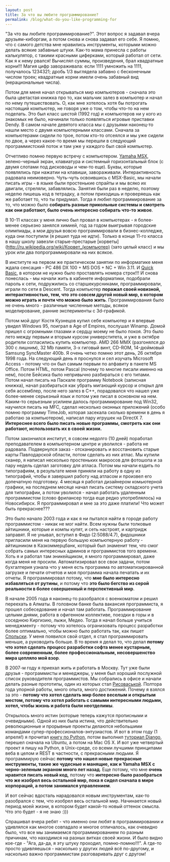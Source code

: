 ```yaml
---
layout: post
title: За что вы любите программирование?
permalink: /blog/what-do-you-like-programming-for
---
```

"За что вы любите программирование?". Этот вопрос я задавал вчера друзьям-киборгам, а потом снова и снова задавал его себе. Я помню, что с самого детства мне нравились инструменты, которыми можно делать всякие забавные штуки. Как-то мама принесла с работы калькулятор, с такими красными циферками, который работал от сети. Как я к нему рвался! Вычислял суммы, произведения, брал квадратные корни!!! Магия цифр завораживала: если 1111 умножить на 1111, получалось 1234321; дробь 1/3 выглядела забавно с бесконечным числом троек; квадратные корни имели очень забавный вид (нерациональные числа).

Потом для меня начал открываться мир компьютеров - сначала это была цветастая книжка про то, как мальчик залез в компьютер и начал по нему путешествовать. О, как мне хотелось хотя бы потрогать настоящий компьютер, не говоря уже о том, чтобы что-то на нем поделать. Это был класс шестой (1992 год) и компьютеров ни у кого из знакомых не было, начинали только появляться игровые приставки Dendy. В самом начале девятого класса мы с друзьями наконец-то нашли место с двумя компьютерными классами. Сначала за компьютерами сидели по трое, потом кто-то отсеялся и мы уже сидели по двое, а через какое-то время мы перешли в следующий программистский поток и там уже у каждого был свой компьютер. 
<!--more-->

Отчетливо помню первую встречу с компьютером. [Yamaha MSX](http://ru.wikipedia.org/wiki/Ямаха_КУВТ), зелено-черный экран, клавиатура и системный горизонтальный блок (с двумя слотами под дисководы и чем-то еще). Буквы, которые появлялись при нажатии на клавиши, завораживали. Интерактивность радовала неимоверно. Чуть-чуть освоившись с MSX-Basic, мы начали писать игры - в языке были простенькие спрайты и мы всяко их двигали, стреляли, забавлялись. Занятия были раз в неделю, поэтому неделю пишешь код в тетрадку, а потом приходишь и проверяешь как же работает то, что ты придумал. Тогда я любил программирование за то, что можно было **собирать разные прикольные системы и смотреть как они работают, было очень интересно собирать что-то живое**.

В 10-11 классах у меня лично был провал в компьютерах - я более-менее серьезно занялся химией, год за годом выигрывая городские олимпиады, а мои друзья вовсю программировали в бизнес-колледже, куда они поступили (я решил туда не идти). Только в конце 11-го класса в нашу школу завезли старые-престарые  [корветы](http://ru.wikipedia.org/wiki/Корвет_(компьютер) (зато целый класс) и мы урок или два попрограммировали на них всякое.

В институте на первом же практическом занятии по информатике меня ждала сенсация - PC 486 DX 100 + MS DOS + NC + Win 3.11. И [Quick Basic](http://en.wikipedia.org/wiki/QuickBASIC), в котором не нужно было проставлять номера строк!!! И снова понеслась - мы начали жить в кабинете информатики, подобрали пароль к сети, подружились со старшекурсниками, программировали, играли по сети в Descent. Тогда компьютер **поражал своей новизной, интерактивностью, тем, что это совсем другой новый мир, в котором можно играть и почти что можно было жить**. Программирования было не очень много - различные численные методы, всякое моделирование, ранние эксперименты с 3d-графикой.

Потом мой друг Костя Кузнецов купил себе компьютер и я впервые увидел Windows 95, поиграл в Age of Empires, послушал Winamp. Домой пришел с огромными глазами и сердцу моему не было покоя. Это было лето между первым и вторым курсом универститета, и уже в октябре родители согласились купить компьютер. AMD 266 MMX (разгонялся до 300 с лишним), 32 Mb памяти, 3-х гиговый винт, CD-ROM, 14-дюймовый Samsung SyncMaster 400b. Я очень четко помню этот день, 26 октября 1998 года. На следующий день я проснулся и сел изучать Microsoft Access - потому что он был самым первым по алфавиту в пакете MS Office. Потом HTML, потом Pascal (почему то многие писали именно на нем), после Бейсика было непривычно разбираться с его типами. Потом начал писать на Паскале программу Notebook (записная книжка), начал разбираться как убрать мигающий курсор и открыл для себя ассемблер, после него залез в C++, порадовался что нашел уже более-менее серьезный язык и потом уже писал в основном на нем. Каким-то серьезным усилием далось программирование под Win32, научился писать на MFC, сделал несколько оконных приложений (особо помню программу TimeJob, которая засекала сколько времени в день я работаю за компьютером), написал пару игрушек на DirectX 7. **Интереснее всего было писать новые программы, смотреть как они работают, использовать их в своей жизни.**

Потом закончился институт, я совсем недолго (10 дней) поработал преподавателем в компьютерном центре и уволился - работа не радовала. Подвернулся заказ - отсканировать и восстановить старые карты Павлодарской области, потом сделать из них атлас. Мы купили сканер, я написал несколько простеньких макросов для фотошопа и за пару недель сделал заготовку для атласа. Потом мы начали ездить по типографиям, в результате меня приняли на работу в одну из типографий, чтобы я завершил работу над атласом и произвел его допечатную подготовку. 4 месяца я работал дизайнером комьютерной графики, на последнем месяце начал писать систему складского учета для типографии, а потом уволился - начал работать удаленным программистом (слово фрилансер тогда еще редко употреблялось) на Новосибирск. Я программировал и мне за это даже платили! Что может быть прекраснее???

Это было начало 2003 года и как я ни пытался найти в городе работу программистом - никак не мог найти. Всем нужны были толковые айтишники, которые и компы купят, и сеть настроят, и картридж заправят. Я не унывал, вступил в Фидо (2:5088/4.7), фидошники пригласили меня на первую большую компьютерную работу - айтишником в Казкоммерцбанк, который был знаменит тем, что смог собрать самых интересных админов и программистов того времени. Хоть я и работал там эникейщиком, я много программировал, даже когда меня не просили. Автоматизировал все свои задачи, потом бухгалтерия узнала что у меня есть программа по автоматизированной загрузке и печати отчетов и моя программа начала печатать и их отчеты. Я программировал потому, что **мне было интересно избавляться от рутины**, и потому что **это было бегство из серой реальности в более совершенный и перспективный мир**.

В начале 2005 года я наконец-то разобрался с военкоматом и решил переехать в Алматы. В головном банке была вакансия программиста, я прошел собеседование и начал там работать. Программирование целыми днями, работа в офигенном коллективе, поездки в горы и в соседнюю Киргизию, лыжи, Медео. Тогда я начал больше учиться менеджменту - потому что хотелось огранизовать процесс разработки более оптимально, чтобы можно было работать так, как пишет [Спольски](http://www.joelonsoftware.com/). У меня появился свой отдел, я стал программировать меньше, а руководить больше. В то время я делал то, что делал **потому что хотел сделать процесс разработки софта менее кустарным, более современным, более профессиональным, несовершенство мира цепляло мой взор**. 

В 2007-м году я приехал жить и работать в Москву. Тут уже были друзья - программисты и менеджеры, у меня был хороший послужной список руководителя программистов. Мы собрались в офисе и начали делать разные прототипы, один из которых стал [Рисоваськой](http://risovaska.ru/). Полтора года упорной работы, много опыта, много достижений. Почему я взялся за это - **потому что хотел сделать мир более веселым и открытым местом, потому что хотел работать с самыми интересными людьми, хотел, чтобы жизнь и работа были неотделимы**. 

Открылось много истин (которые теперь кажутся прописными и очевидными). Одной из них была истина, что действительно революционные и прорывные проекты делаются небольшими командами супер-профессионалов-энтузиастов. И вот в этом году (1 апреля!) я прочитал [книгу по Python](http://www.python.ru/files/book-ods.pdf), потом выполнил [туториал Django](http://docs.djangoproject.com/en/dev/intro/tutorial01/), перешел сначала на Ubuntu, а потом на Mac OS X. И вот уже четвертый проект я пишу на Python, в Unix-среде, со всеми лучшими принципами веба в целом и REST в частности, с прекрасными людьми. Я программирую сейчас **потому что нашел новые прекрасные инструменты, такие же чудесные и манящие, как и Yamaha MSX с черно-зеленым экраном много лет назад**. Еще потому, что мне **очень нравится писать новый код**, потому что **интересно было разобраться что же изобрел весь остальной мир, пока я сидел сначала в мире корпораций, а потом занимался управлением**. 

И вот сейчас вдосталь нарадовался новым инструментам, как-то разобрался с тем, что изобрел весь остальной мир. Начинается новый период моей жизни, в котором будет какой-то новый оттенок смысла. Что это будет - я не знаю :)))

Спрашивал вчера ребят - что именно они любят в программировании и удивлялся как многое совпадало и многое отличалось, как очевидно было, что все мы занимаемся программированием по разным причинам, что находимся на разных витках своей жизни. И было видно кое-где - "Ага, да-да, я эту штуку проходил, помню-помню!!!". А где-то просто удивляешься - насколько у других людей всё по-другому, и насколько важно программистам разговаривать друг с другом!